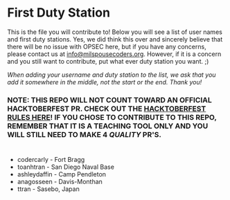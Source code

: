 # First Duty Station

This is the file you will contribute to! Below you will see a list of user names and first duty stations. Yes, we did think this over and sincerely believe that there will be no issue with OPSEC here, but if you have any concerns, please contact us at [info@milspousecoders.org](mailto:info@milspousecoders.org). However, if it is a concern and you still want to contribute, put what ever duty station you want. ;)

_When adding your username and duty station to the list, we ask that you add it somewhere in the middle, not the start or the end. Thank you!_

### NOTE: THIS REPO WILL NOT COUNT TOWARD AN OFFICIAL HACKTOBERFEST PR. CHECK OUT THE [HACKTOBERFEST RULES HERE](https://hacktoberfest.digitalocean.com/details)! IF YOU CHOSE TO CONTRIBUTE TO THIS REPO, REMEMBER THAT IT IS A TEACHING TOOL ONLY AND YOU WILL STILL NEED TO MAKE 4 *QUALITY* PR'S. ###

#

-   codercarly - Fort Bragg
-   toanhtran - San Diego Naval Base
-   ashleydaffin - Camp Pendleton 
-   anagosseen - Davis-Monthan
-   ttran - Sasebo, Japan
